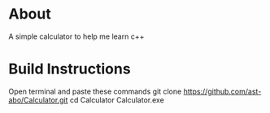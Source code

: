 # About
A simple calculator to help me learn c++


# Build Instructions
Open terminal and paste these commands
git clone https://github.com/ast-abo/Calculator.git
cd Calculator
Calculator.exe
